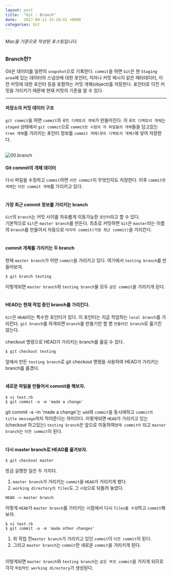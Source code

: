 ```yaml
---
layout: post
title:  "Git : Branch"
date:   2017-09-12 15:10:41 +0900
categories: Git
---
```


###### Mac을 기준으로 작성된 포스팅입니다.
### Branch란?

Git은 데이터를 일련의 `snapshot`으로 기록한다.
`commit`을 하면 `Git`은 현 `Staging area`에 있는 데이터의 스냅샷에 대한 포인터, 저자나 커밋 메시지 같은 메타데이터, 이전 커밋에 대한 포인터 등을 포함하는 커밋 개체(object)를 저장한다. 포인터로 이전 커밋을 가리키기 때문에 현재 커밋의 기준을 알 수 있다.
<hr>



#### 저장소의 커밋 데이터 구조
`git commit`을 하면 `commit`의 `루트 디렉토리 개체`가 만들어진다. 이 `루트 디렉토리 개체`는 `staged` 상태에서 `git commit`으로 `commit된 시점의 각 파일들의 개체`들을 담고있는 `tree 개체`를 가리키는 포인터 정보를  `commit 개체(루트 디렉토리 개체)`에 넣어 저장한다.<br><br>


![00.branch](https://git-scm.com/book/en/v2/images/commit-and-tree.png)



#### Git commit의 개체 데이터
다시 파일을 수정하고 `commit`하면 `이전 commit`이 무엇인지도 저장한다. 이후 `commit한 개체`는 `이전 commit 개체`를 가리키고 있다.<br><br>

#### 가장 최근 commit 정보를 가리키는 branch
`Git`의 `branch`는 커밋 사이를 자유롭게 이동가능한 `포인터`라고 할 수 있다.
<br>
기본적으로 `Git`은 `master branch`를 만든다. 최초로 커밋하면 `Git`은 `master`라는 이름의 `branch`를 만들어서 자동으로 `마지막 commit(가장 최근 commit)`을 가리킨다.<br><br>

#### commit 개체를 가리키는 두 branch
현재 `master branch`가 어떤 `commit`을 가리키고 있다. 여기에서 `testing branch`를 만들어보자.

```
$ git branch testing
```

이렇게되면 `master branch`와 `testing branch`둘 모두 `같은 commit`을 가리키게 된다.<br><br>

#### HEAD는 현재 작업 중인 branch를 가리킨다.

`Git`은 `HEAD`라는 특수한 포인터가 있다. 이 포인터는 지금 작업하는 `local branch`를 가리킨다.
`git branch`를 하게되면 `branch`를 만들기만 할 뿐 `만들어진 branch`로 옮기진 않는다.
<br><br>
checkout 명령으로 HEAD가 가리키는 branch를 옮길 수 있다.

```
$ git checkout testing
```

앞에서 만든 `testing branch`로 git checkout 명령을 사용하여 HEAD가 가리키는 branch를 옮겼다.<br><br>

#### 새로운 파일을 만들어서 commit을 해보자.

```
$ vi test.rb
$ git commit -a -m 'made a change'
```
git commit -a -m 'made a change'는 `add`와 `commit`을 동시에하고 `commit의 title message`까지 적어준다는 의미이다. 이렇게되면 `HEAD`가 가리키고 있는(checkout 하고있는) `testing branch`은  앞으로 이동하여`현재 commit이` 되고 `master branch`는 `이전 commit`이 된다. <br>
<br>
#### 다시 master branch로 HEAD를 옮겨보자.

```
$ git checkout master
```

방금 실행한 일은 두 가지다. <br>
1. `master branch`가 가리키는 `commit`을 `HEAD`가 가리키게 했다.<br>
2. `working directory의 files`도 그 `시점`으로 되돌려 놓았다.<br>

```
HEAD -> master branch
```

이렇게 `HEAD`가 `master branch`를 가리키는 시점에서 다시 `files를 수정`하고 `commit`해보자.

```
$ vi test.rb
$ git commit -a -m 'made other changes'
```

1. 위 작업 전`master branch`가 가리키고 있던 `commit`이 `이전 commit`이 된다. <br>
2. 그리고 `master branch`는 `commit`한 새로운 `commit`을 가리키게 된다.<br><br>

이렇게되면 `master branch`와 `testing branch`는 `같은 부모 commit`을 가지게 되므로 각각 `독립적인 working directory`가 생성된다.
